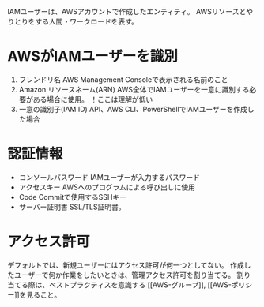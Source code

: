 IAMユーザーは、AWSアカウントで作成したエンティティ。
AWSリソースとやりとりをする人間・ワークロードを表す。
# AWSがIAMユーザーを識別
1. フレンドリ名
   AWS Management Consoleで表示される名前のこと
2. Amazon リソースネーム(ARN)
   AWS全体でIAMユーザーを一意に識別する必要がある場合に使用。
   ！ここは理解が低い
3. 一意の識別子(IAM ID)
   API、AWS CLI、PowerShellでIAMユーザーを作成した場合
# 認証情報
- コンソールパスワード
  IAMユーザーが入力するパスワード
- アクセスキー
  AWSへのプログラムによる呼び出しに使用
- Code Commitで使用するSSHキー
- サーバー証明書
  SSL/TLS証明書。
# アクセス許可
デフォルトでは、新規ユーザーにはアクセス許可が何一つとしてない。
作成したユーザーで何か作業をしたいときは、管理アクセス許可を割り当てる。
割り当てる際は、ベストプラクティスを意識する
[[AWS-グループ]], [[AWS-ポリシー]]を見ること。
